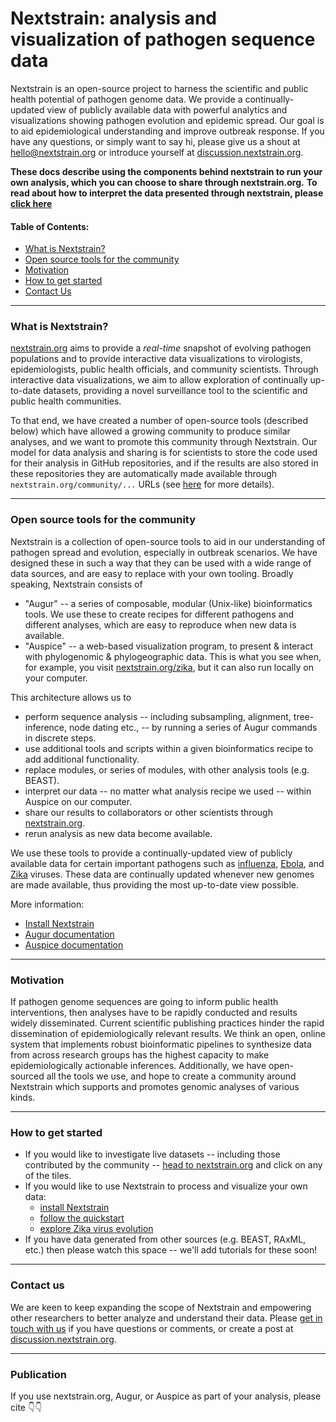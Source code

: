 # Nextstrain: analysis and visualization of pathogen sequence data

Nextstrain is an open-source project to harness the scientific and public health potential of pathogen genome data. We provide a continually-updated view of publicly available data with powerful analytics and visualizations showing pathogen evolution and epidemic spread. Our goal is to aid epidemiological understanding and improve outbreak response.
If you have any questions, or simply want to say hi, please give us a shout at [hello@nextstrain.org](mailto:hello@nextstrain.org) or introduce yourself at [discussion.nextstrain.org](https://discussion.nextstrain.org).


**These docs describe using the components behind nextstrain to run your own analysis, which you can choose to share through nextstrain.org.**
**To read about how to interpret the data presented through nextstrain, please [click here](./interpret/index)**

#### Table of Contents:
* [What is Nextstrain?](#what-is-nextstrain)
* [Open source tools for the community](#open-source-tools-for-the-community)
* [Motivation](#motivation)
* [How to get started](#how-to-get-started)
* [Contact Us](#contact-us)

---

### What is Nextstrain?


[nextstrain.org](https://www.nextstrain.org) aims to provide a _real-time_ snapshot of evolving pathogen populations and to provide interactive data visualizations to virologists, epidemiologists, public health officials, and community scientists.
Through interactive data visualizations, we aim to allow exploration of continually up-to-date datasets, providing a novel surveillance tool to the scientific and public health communities.


To that end, we have created a number of open-source tools (described below) which have allowed a growing community to produce similar analyses, and we want to promote this community through Nextstrain.
Our model for data analysis and sharing is for scientists to store the code used for their analysis in GitHub repositories, and if the results are also stored in these repositories they are automatically made available through `nextstrain.org/community/...` URLs (see [here](../../guides/share/community-builds) for more details).

---
### Open source tools for the community

Nextstrain is a collection of open-source tools to aid in our understanding of pathogen spread and evolution, especially in outbreak scenarios.
We have designed these in such a way that they can be used with a wide range of data sources, and are easy to replace with your own tooling.
Broadly speaking, Nextstrain consists of 
* "Augur" -- a series of composable, modular (Unix-like) bioinformatics tools.
We use these to create recipes for different pathogens and different analyses, which are easy to reproduce when new data is available.
* "Auspice" -- a web-based visualization program, to present & interact with phylogenomic & phylogeographic data. 
This is what you see when, for example, you visit [nextstrain.org/zika](https://www.nextstrain.org/zika), but it can also run locally on your computer.


This architecture allows us to
- perform sequence analysis -- including subsampling, alignment, tree-inference, node dating etc., -- by running a series of Augur commands in discrete steps.
- use additional tools and scripts within a given bioinformatics recipe to add additional functionality.
- replace modules, or series of modules, with other analysis tools (e.g. BEAST).
- interpret our data -- no matter what analysis recipe we used -- within Auspice on our computer.
- share our results to collaborators or other scientists through [nextstrain.org](https://www.nextstrain.org).
- rerun analysis as new data become available.


We use these tools to provide a continually-updated view of publicly available data for certain important pathogens such as [influenza](https://www.nextstrain.org/flu), [Ebola](https://www.nextstrain.org/ebola), and [Zika](https://www.nextstrain.org/zika) viruses.
These data are continually updated whenever new genomes are made available, thus providing the most up-to-date view possible.


More information:

* [Install Nextstrain](../install-nextstrain)
* [Augur documentation](https://docs.nextstrain.org/projects/augur/en/stable)
* [Auspice documentation](https://docs.nextstrain.org/projects/auspice/en/stable)


---
### Motivation

If pathogen genome sequences are going to inform public health interventions, then analyses have to be rapidly conducted and results widely disseminated.
Current scientific publishing practices hinder the rapid dissemination of epidemiologically relevant results.
We think an open, online system that implements robust bioinformatic pipelines to synthesize data from across research groups has the highest capacity to make epidemiologically actionable inferences.
Additionally, we have open-sourced all the tools we use, and hope to create a community around Nextstrain which supports and promotes genomic analyses of various kinds.



---
### How to get started

* If you would like to investigate live datasets -- including those contributed by the community -- [head to nextstrain.org](https://nextstrain.org/) and click on any of the tiles.
* If you would like to use Nextstrain to process and visualize your own data:
  * [install Nextstrain](../install-nextstrain)
  * [follow the quickstart](../tutorials/quickstart)
  * [explore Zika virus evolution](../tutorials/zika)
* If you have data generated from other sources (e.g. BEAST, RAxML, etc.) then please watch this space -- we'll add tutorials for these soon!

---
### Contact us

We are keen to keep expanding the scope of Nextstrain and empowering other researchers to better analyze and understand their data.
Please [get in touch with us](mailto:hello@nextstrain.org) if you have questions or comments, or create a post at [discussion.nextstrain.org](https://discussion.nextstrain.org).

---
### Publication
If you use nextstrain.org, Augur, or Auspice as part of your analysis, please cite 👇👇
